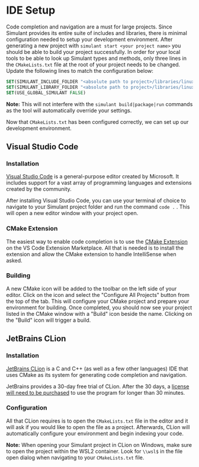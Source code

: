 # IDE Setup

Code completion and navigation are a must for large projects. Since Simulant provides its entire suite of includes and libraries, there is minimal configuration needed to setup your development environment. After generating a new project with `simulant start <your project name>` you should be able to build your project successfully. In order for your local tools to be able to look up Simulant types and methods, only three lines in the `CMakeLists.txt` file at the root of your project needs to be changed. Update the following lines to match the configuration below:

```cmake
SET(SIMULANT_INCLUDE_FOLDER "<absolute path to project>/libraries/linux-x64-gcc/include" CACHE STRING "Specify the path to the Simulant includes")
SET(SIMULANT_LIBRARY_FOLDER "<absolute path to project>/libraries/linux-x64-gcc/lib" CACHE STRING "Specify the path to the Simulant libraries")
SET(USE_GLOBAL_SIMULANT FALSE)
```

**Note:** This will not interfere with the `simulant build|package|run` commands as the tool will automatically override your settings.

Now that `CMakeLists.txt` has been configured correctly, we can set up our development environment.

## Visual Studio Code

### Installation

[Visual Studio Code](https://code.visualstudio.com/) is a general-purpose editor created by Microsoft. It includes support for a vast array of programming languages and extensions created by the community.

After installing Visual Studio Code, you can use your terminal of choice to navigate to your Simulant project folder and run the command `code .` . This will open a new editor window with your project open.

### CMake Extension

The easiest way to enable code completion is to use the [CMake Extension](https://marketplace.visualstudio.com/items?itemName=twxs.cmake) on the VS Code Extension Marketplace. All that is needed is to install the extension and allow the CMake extension to handle IntelliSense when asked.

### Building

A new CMake icon will be added to the toolbar on the left side of your editor. Click on the icon and select the "Configure All Projects" button from the top of the tab. This will configure your CMake project and prepare your environment for building. Once completed, you should now see your project listed in the CMake window with a "Build" icon beside the name. Clicking on the "Build" icon will trigger a build.

## JetBrains CLion

### Installation

[JetBrains CLion](https://www.jetbrains.com/clion/) is a C and C++ (as well as a few other languages) IDE that uses CMake as its system for generating code completion and navigation.

JetBrains provides a 30-day free trial of CLion. After the 30 days, a [license will need to be purchased](https://www.jetbrains.com/clion/buy/#personal?billing=yearly) to use the program for longer than 30 minutes.

### Configuration

All that CLion requires is to open the `CMakeLists.txt` file in the editor and it will ask if you would like to open the file as a project. Afterwards, CLion will automatically configure your environment and begin indexing your code.

**Note:** When opening your Simulant project in CLion on Windows, make sure to open the project within the WSL2 container. Look for `\\wsl$` in the file open dialog when navigating to your `CMakeLists.txt` file.